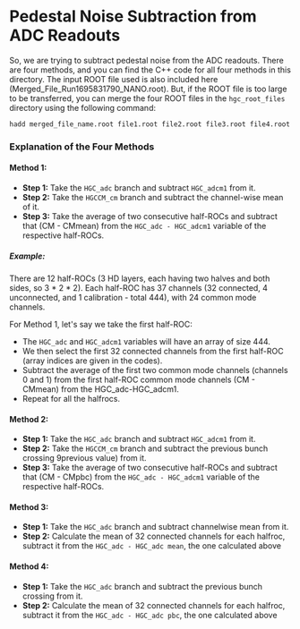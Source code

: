 # Pedestal Noise Subtraction from ADC Readouts

So, we are trying to subtract pedestal noise from the ADC readouts. There are four methods, and you can find the C++ code for all four methods in this directory. The input ROOT file used is also included here (Merged_File_Run1695831790_NANO.root). But, if the ROOT file is too large to be transferred, you can merge the four ROOT files in the `hgc_root_files` directory using the following command:

```
hadd merged_file_name.root file1.root file2.root file3.root file4.root
```
### Explanation of the Four Methods

#### Method 1:
- **Step 1:** Take the `HGC_adc` branch and subtract `HGC_adcm1` from it.
- **Step 2:** Take the `HGCCM_cm` branch and subtract the channel-wise mean of it.
- **Step 3:** Take the average of two consecutive half-ROCs and subtract that (CM - CMmean) from the `HGC_adc - HGC_adcm1` variable of the respective half-ROCs.

##### Example:
There are 12 half-ROCs (3 HD layers, each having two halves and both sides, so 3 * 2 * 2). Each half-ROC has 37 channels (32 connected, 4 unconnected, and 1 calibration - total 444), with 24 common mode channels.

For Method 1, let's say we take the first half-ROC:
- The `HGC_adc` and `HGC_adcm1` variables will have an array of size 444.
- We then select the first 32 connected channels from the first half-ROC (array indices are given in the codes).
- Subtract the average of the first two common mode channels (channels 0 and 1) from the first half-ROC common mode channels (CM - CMmean) from the HGC_adc-HGC_adcm1.
- Repeat for all the halfrocs.

#### Method 2:
- **Step 1:** Take the `HGC_adc` branch and subtract `HGC_adcm1` from it.
- **Step 2:** Take the `HGCCM_cm` branch and subtract the previous bunch crossing 9previous value) from it.
- **Step 3:** Take the average of two consecutive half-ROCs and subtract that (CM - CMpbc) from the `HGC_adc - HGC_adcm1` variable of the respective half-ROCs.

#### Method 3:
- **Step 1:** Take the `HGC_adc` branch and subtract channelwise mean from it.
- **Step 2:** Calculate the mean of 32 connected channels for each halfroc, subtract it from the `HGC_adc - HGC_adc mean`, the one calculated above

#### Method 4:
- **Step 1:** Take the `HGC_adc` branch and subtract the previous bunch crossing from it.
- **Step 2:** Calculate the mean of 32 connected channels for each halfroc, subtract it from the `HGC_adc - HGC_adc pbc`, the one calculated above
